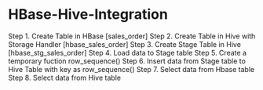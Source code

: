 # HBase-Hive-Integration

Step 1. Create Table in HBase [sales_order]
Step 2.	Create Table in Hive with Storage Handler [hbase_sales_order]
Step 3.	Create Stage Table in Hive [hbase_stg_sales_order]
Step 4.	Load data to Stage table
Step 5.	Create a temporary fuction row_sequence()
Step 6.	Insert data from Stage table to Hive Table with key as row_sequence()
Step 7.	Select data from Hbase table
Step 8.	Select data from Hive table
